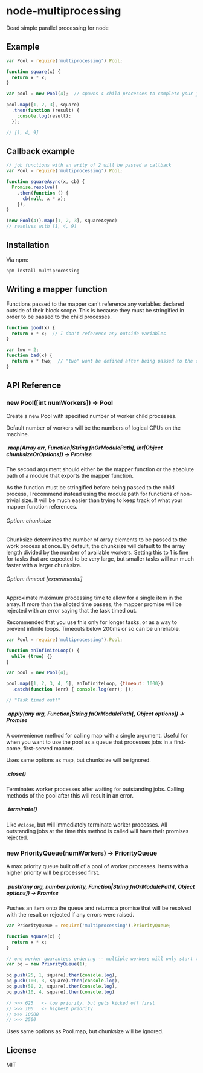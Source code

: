 # node-multiprocessing
Dead simple parallel processing for node


## Example

```javascript
var Pool = require('multiprocessing').Pool;

function square(x) {
  return x * x;
}

var pool = new Pool(4);  // spawns 4 child processes to complete your jobs

pool.map([1, 2, 3], square)
  .then(function (result) {
    console.log(result);
  });

// [1, 4, 9]
```

## Callback example
```javascript
// job functions with an arity of 2 will be passed a callback
var Pool = require('multiprocessing').Pool;

function squareAsync(x, cb) {
  Promise.resolve()
    .then(function () {
      cb(null, x * x);
    });
}

(new Pool(4)).map([1, 2, 3], squareAsync)
// resolves with [1, 4, 9]
```

## Installation

Via npm:

    npm install multiprocessing

## Writing a mapper function

Functions passed to the mapper can't reference any variables declared outside of their block scope. This is because they must be stringified in order to be passed to the child processes.

```javascript
function good(x) {
  return x * x;  // I don't reference any outside variables
}

var two = 2;
function bad(x) {
  return x * two;  // "two" wont be defined after being passed to the child proc
}
```

## API Reference

### new Pool([int numWorkers]) -> Pool

Create a new Pool with specified number of worker child processes.

Default number of workers will be the numbers of logical CPUs on the machine.

##### .map(Array arr, Function|String fnOrModulePath[, int|Object chunksizeOrOptions]) -> Promise

The second argument should either be the mapper function or the absolute path of a module that exports the mapper function.

As the function must be stringified before being passed to the child process, I recommend instead using the module path for functions of non-trivial size. It will be much easier than trying to keep track of what your mapper function references.

###### Option: chunksize
Chunksize determines the number of array elements to be passed to the work process at once. By default, the chunksize will default to the array length divided by the number of available workers. Setting this to 1 is fine for tasks that are expected to be very large, but smaller tasks will run much faster with a larger chunksize.

###### Option: timeout [experimental]
Approximate maximum processing time to allow for a single item in the array. If more than the alloted time passes, the mapper promise will be rejected with an error saying that the task timed out.

Recommended that you use this only for longer tasks, or as a way to prevent infinite loops. Timeouts below 200ms or so can be unreliable.

```javascript
var Pool = require('multiprocessing').Pool;

function anInfiniteLoop() {
  while (true) {}
}

var pool = new Pool(4);

pool.map([1, 2, 3, 4, 5], anInfiniteLoop, {timeout: 1000})
  .catch(function (err) { console.log(err); });

// "Task timed out!"
```

##### .apply(any arg, Function|String fnOrModulePath[, Object options]) -> Promise

A convenience method for calling map with a single argument. Useful for when you want to use the pool as a queue that processes jobs in a first-come, first-served manner.

Uses same options as map, but chunksize will be ignored.

##### .close()

Terminates worker processes after waiting for outstanding jobs. Calling methods of the pool after this will result in an error.

##### .terminate()

Like `#close`, but will immediately terminate worker processes. All outstanding jobs at the time this method is called will have their promises rejected.


### new PriorityQueue(numWorkers) -> PriorityQueue

A max priority queue built off of a pool of worker processes. Items with a higher priority will be processed first.

##### .push(any arg, number priority, Function|String fnOrModulePath[, Object options]) -> Promise

Pushes an item onto the queue and returns a promise that will be resolved with the result or rejected if any errors were raised.

```javascript
var PriorityQueue = require('multiprocessing').PriorityQueue;

function square(x) {
  return x * x;
}

// one worker guarantees ordering -- multiple workers will only start tasks in order
var pq = new PriorityQueue(1);

pq.push(25, 1, square).then(console.log),
pq.push(100, 3, square).then(console.log),
pq.push(50, 2, square).then(console.log),
pq.push(10, 4, square).then(console.log)

// >>> 625   <- low priority, but gets kicked off first
// >>> 100   <- highest priority
// >>> 10000
// >>> 2500
```

Uses same options as Pool.map, but chunksize will be ignored.

## License

  MIT
